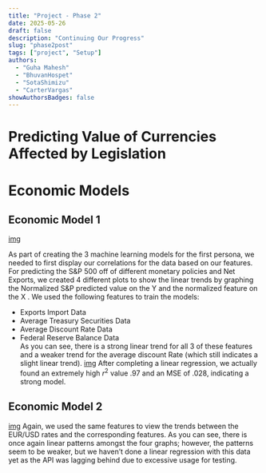 ```yaml
---
title: "Project - Phase 2"
date: 2025-05-26
draft: false
description: "Continuing Our Progress"
slug: "phase2post"
tags: ["project", "Setup"]
authors:
  - "Guha Mahesh"
  - "BhuvanHospet"
  - "SotaShimizu"
  - "CarterVargas"
showAuthorsBadges: false
---
```


# Predicting Value of Currencies Affected by Legislation




# Economic Models

## Economic Model 1



[img](https://i.ibb.co/0VB61zXp/Screenshot-2025-05-27-at-9-17-45-PM.png)

As part of creating the 3 machine learning models for the first persona, we needed to first display our correlations for the data based on our features. For predicting the S&P 500 off of different monetary policies and Net Exports, we created 4 different plots
to show the linear trends by graphing the Normalized S&P predicted value on the Y and the normalized feature on the X . 
We used the following features to train the models:
- Exports Import Data 
- Average Treasury Securities Data  
- Average Discount Rate Data 
- Federal Reserve Balance Data  
As you can see, there is a strong linear trend for all 3 of these features and a weaker trend for the average discount Rate (which still indicates a slight linear trend). 
[img](https://i.ibb.co/YF9NhwJT/Screenshot-2025-05-27-at-9-45-52-PM.png)
After completing a linear regression, we actually found an extremely high $r^2$ value .97 and an MSE of .028, indicating a strong model.

 
## Economic Model 2

[img](https://i.ibb.co/0ySTC49j/Screenshot-2025-05-27-at-9-45-03-PM.png)
Again, we used the same features to view the trends between the EUR/USD rates and the corresponding features. As you can see, there is once again linear patterns amongst the four graphs; however, the patterns seem to be weaker, but we haven’t done a linear regression with this data yet as the API was lagging behind due to excessive usage for testing. 
